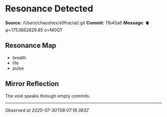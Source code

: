 # Resonance Detected

**Source**: /Users/chaoshex/s0fractal/.git
**Commit**: 11b45a6
**Message**: 🫀 φ=1753862829.85 σ=M0QT 

## Resonance Map
- breath
- life
- pulse

## Mirror Reflection
The void speaks through empty commits.

---
*Observed at 2025-07-30T08:07:18.383Z*
